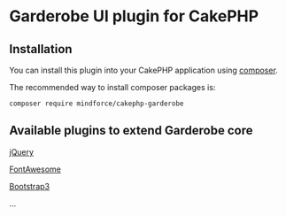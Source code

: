 # Garderobe UI plugin for CakePHP

## Installation

You can install this plugin into your CakePHP application using [composer](http://getcomposer.org).

The recommended way to install composer packages is:

```
composer require mindforce/cakephp-garderobe
```

## Available plugins to extend Garderobe core

[jQuery](https://github.com/mindforce/cakephp-garderobe-jquery)

[FontAwesome](https://github.com/mindforce/cakephp-garderobe-font-awesome)

[Bootstrap3](https://github.com/mindforce/cakephp-garderobe-bootstrap3)

...
